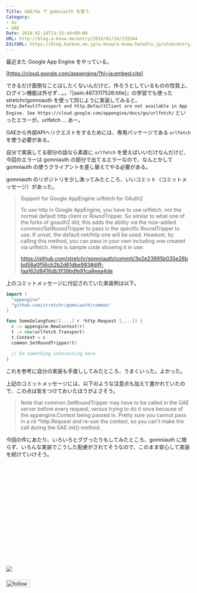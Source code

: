 ```yaml
---
Title: GAE/Go で gomniauth を使う
Category:
- Go
- GAE
Date: 2018-02-24T13:33:44+09:00
URL: http://blog.a-know.me/entry/2018/02/24/133344
EditURL: https://blog.hatena.ne.jp/a-know/a-know.hateblo.jp/atom/entry/17391345971619259630
---
```


最近また Google App Engine をやっている。




[https://cloud.google.com/appengine/?hl=ja:embed:cite]




できるだけ面倒なことはしたくないんだけど、作ろうとしているものの性質上、ログイン機能は外せず...。。『[asin:4873117526:title]』の学習でも使った stretchr/gomniauth を使って同じように実装してみると、`http.DefaultTransport and http.DefaultClient are not available in App Engine. See https://cloud.google.com/appengine/docs/go/urlfetch/` といったエラーが。urlfetch ... あー。


GAEから外部APIへリクエストをするためには、専用パッケージである `urlfetch` を使う必要がある。


自分で実装してる部分の話なら素直に `urlfetch` を使えばいいだけなんだけど、今回のエラーは gomniauth の部分で出てるエラーなので、なんとかして gomniauth の使うクライアントを差し替えてやる必要がある。


gomniauth のリポジトリを少し漁ってみたところ、いいコミット（コミットメッセージ）があった。



> Support for Google AppEngine urlfetch for OAuth2
> 
> To use http in Google AppEngine, you have to use urlfetch, not
> the normal default http client or RoundTripper.  So similar to
> what one of the forks of goauth2 did, this adds the ability via
> the now-added common/SetRoundTripper to pass in the specific
> RoundTripper to use.  If unset, the default net/http one will be
> used.  However, by calling this method, you can pass in your own
> including one created via urlfetch.  Here is sample code showing
> it in use:
> 
> https://github.com/stretchr/gomniauth/commit/3e2e23995b035e26bbd58a0f56cb2b2d61dbe993#diff-faa162d8416db3f39bdfe91ca8eea4de

上のコミットメッセージに付記されていた実装例は以下。

```go
import (
  "appengine"
  "github.com/stretchr/gomniauth/common"
)

func SomeGolangFunc([...,] r *http.Request [,...]) {
  c := appengine.NewContext(r)
  t := new(urlfetch.Transport)
  t.Context = c
  common.SetRoundTripper(t)

  // Do something interesting here
}
```

これを参考に自分の実装も手直ししてみたところ、うまくいった。よかった。


上記のコミットメッセージには、以下のような注意点も加えて書かれていたので、この点は気をつけておいたほうがよさそう。



> Note that common.SetRoundTripper may have to be called in the GAE
> server before every request, versus trying to do it once because
> of the appengine.Context being passed in.  Pretty sure you cannot
> pass in a nil *http.Request and re-use the context, so you can't
> make the call during the GAE init() method.



今回の件にあたり、いろいろとググったりもしてみたところ、gomniauth に限らず、いろんな実装でこうした配慮がされてそうなので、このまま安心して実装を続けていけそう。


<div>
<br>
<script async src="//pagead2.googlesyndication.com/pagead/js/adsbygoogle.js"></script>
<!-- article-bottom2 -->
<ins class="adsbygoogle"
     style="display:inline-block;width:300px;height:250px"
     data-ad-client="ca-pub-3463034538369189"
     data-ad-slot="5274552934"></ins>
<script>
(adsbygoogle = window.adsbygoogle || []).push({});
</script>

<a href="http://bit.ly/grass-graph" target='blank' rel="nofollow"><img src="https://cdn-ak.f.st-hatena.com/images/fotolife/a/a-know/20170405/20170405220342.png"></a>
<br>
</div>

<div>
<a href='http://cloud.feedly.com/#subscription%2Ffeed%2Fhttp%3A%2F%2Fblog.a-know.me%2Ffeed'  target='blank'><img id='feedlyFollow' src='http://s3.feedly.com/img/follows/feedly-follow-rectangle-volume-small_2x.png' alt='follow us in feedly' width='65' height='20'></a>



<iframe src="//blog.hatena.ne.jp/a-know/a-know.hateblo.jp/subscribe/iframe" allowtransparency="true" frameborder="0" scrolling="no" width="150" height="28"></iframe>
</div>
